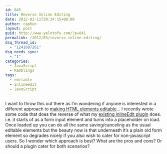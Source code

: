```yaml
---
id: 845
title: Reverse Inline Editing
date: 2012-03-11T20:34:15+00:00
author: caphun
layout: post
guid: http://www.yelotofu.com/?p=841
permalink: /2012/03/reverse-inline-editing/
dsq_thread_id:
  - "1241687261"
dsq_needs_sync:
  - "1"
categories:
  - JavaScript
  - Ramblings
tags:
  - editable
  - inlineedit
  - JavaScript
---
```

I want to throw this out there as I&#8217;m wondering if anyone is interested in a different approach to <a href="http://www.yelotofu.com/2009/08/jquery-inline-edit-tutorial/" target="_blank">making HTML elements editable</a>&#8230; I recently wrote some code that does the reverse of what my [existing inlineEdit plugin](https://github.com/caphun/jquery.inlineedit) does. i.e. it starts of as a form input element and turns into a placeholder on load. Once loaded up you can do all the same saving/canceling as the usual editable elements but the beauty now is that underneath it&#8217;s a plain old form element so degrades nicely if you also wish to cater for non-javascript users. So I wonder which approach is best? What are the pros and cons? Or should a plugin cater for both scenarios?